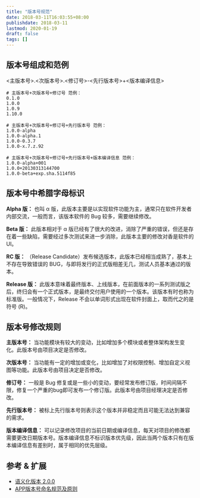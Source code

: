 ```yaml
---
title: "版本号规范"
date: 2018-03-11T16:03:55+08:00
publishdate: 2018-03-11
lastmod: 2020-01-19
draft: false
tags: []
---
```

## 版本号组成和范例
<主版本号>.<次版本号>.<修订号>-<先行版本号>+<版本编译信息> 

```
# 主版本号+次版本号+修订号 范例：
0.1.0
1.0.0
1.0.9
1.10.0

# 主版本号+次版本号+修订号+先行版本号 范例：
1.0.0-alpha
1.0.0-alpha.1
1.0.0-0.3.7
1.0.0-x.7.z.92

# 主版本号+次版本号+修订号+先行版本号+版本编译信息 范例：
1.0.0-alpha+001
1.0.0+20130313144700
1.0.0-beta+exp.sha.5114f85
```

## 版本号中希腊字母标识
**Alpha 版：**
也叫 α 版，此版本主要是以实现软件功能为主，通常只在软件开发者内部交流，一般而言，该版本软件的 Bug 较多，需要继续修改。

**Beta 版：**
此版本相对于 α 版已经有了很大的改进，消除了严重的错误，但还是存在着一些缺陷，需要经过多次测试来进一步消除，此版本主要的修改对香是软件的 UI。

**RC 版：**
（Release Candidate）发布候选版本，此版本已经相当成熟了，基本上不存在导致错误的 BUG，与即将发行的正式版相差无几，测试人员基本通过的版本。

**Release 版：**
此版本意味着最终版本、上线版本，在前面版本的一系列测试版之后，终归会有一个正式版本，是最终交付用户使用的一个版本。该版本有时也称为标准版。一般情况下，Release 不会以单词形式出现在软件封面上，取而代之的是符号 (R)。

## 版本号修改规则
**主版本号：**
当功能模块有较大的变动，比如增加多个模块或者整体架构发生变化。此版本号由项目决定是否修改。

**次版本号：**
当功能有一定的增加或变化，比如增加了对权限控制、增加自定义视图等功能。此版本号由项目决定是否修改。

**修订号：**
一般是 Bug 修复或是一些小的变动，要经常发布修订版，时间间隔不限，修复一个严重的bug即可发布一个修订版。此版本号由项目经理决定是否修改。

**先行版本号：**
被标上先行版本号则表示这个版本并非稳定而且可能无法达到兼容的需求。

**版本编译信息：**
可以记录修改项目的当前日期或编译信息，每天对项目的修改都需要更改日期版本号。版本编译信息不标识版本优先级，因此当两个版本只有在版本编译信息有差别时，属于相同的优先层级。

## 参考 & 扩展
- [语义化版本 2.0.0](https://semver.org/lang/zh-CN/)    
- [APP版本号命名规范及原则](http://blog.csdn.net/gao_chun/article/details/72417127)

